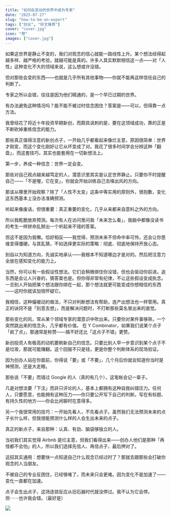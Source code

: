 ```yaml
---
title: "如何在变动的世界中成为专家"
date: "2025-07-27"
slug: "how-to-be-an-expert"
tags: ["创业", "好文推荐"]
cover: "cover.jpg"
icon: "😎"
images: ["cover.jpg"]
---
```

如果这世界是静止不变的，我们对观念的信心就能一路线性上升。某个想法经得起越多样、越严格的考验，就越可能是真的。许多人其实默默相信这一点——对「人性」这种变化不大的领域来说，这么想或许没错。



但对那些会变的东西——也就是几乎所有其他事物——你就不能再这样信任自己的判断了。



专家之所以会错，往往是因为他们精通的，是一个早已过期的世界。



有办法避免这种情况吗？能不能不被过时信念困住？答案是——可以，但得靠一点方法。



我曾经花了将近十年投资早期新创，而颇具讽刺的是，要在这领域成功，靠的正是不断砍掉重练信念的能力。



那些真正值得注意的新创点子，一开始几乎都看起来像烂主意，原因很简单：世界才刚变，而这个变化刚好让它从坏变成了对。我花了很多时间学会分辨这种「翻盘」，而这套技巧，其实也能套用在一切新想法上。



第一步，养成一种信念：世界一定会变。



那些对自己观点越来越笃定的人，潜意识里其实是认定世界静止。只要你不时提醒自己——「不是喔，它在变」，你就会开始训练自己去嗅出风的方向。



那该从哪里开始观察？除了「人性不太变」这条中等实用的原则外，很抱歉，变化这东西基本上没办法准确预测。



听起来像废话，但很重要：真正重要的变化，几乎从来都来自意料之外的方向。



所以我乾脆放弃预测。每次有人在访问里问我「未来怎么看」，我脑中都像没读书的考生一样拼命乱掰出一个听起来不错的答案。



但这不是因为我懒。恰好相反——我觉得，预测未来不但命中率可怜，还会让你思维变得僵硬。与其乱猜，不如选择更实际的策略：彻底、彻底地保持开放心态。



别自以为知道方向，先诚实地承认——我根本不知道哪边才是对的。然后把注意力全放在感知变化的能力上。



当然，你可以有一些假设性想法。它们会稍微绑住你没错，但也会驱动你前进。追东西是会让人兴奋的，猜答案也是。但你得非常有纪律，不让这些假设变成执念。
一旦别人开始把某个想法跟你绑在一起，那个想法就更可能变成你想相信的东西——这时你就该加倍怀疑它。



我相信，这种偏被动的做法，不只对判断想法有帮助，连产出想法也一样管用。真正的诀窍不是「刻意去想」，而是解决问题时，不打断那些莫名冒出来的直觉。



那些变化的风，常从某个领域专家的潜意识中吹出来。只要你对某件事够熟，一个突然跳出来的怪念头，几乎都有价值。
在 Y Combinator，如果我们说某个点子「疯了点」，那通常是称赞——搞不好还比「这点子不错」更赞。



新创投资人有极高的动机要刷新自己的信念。只要比别人早一步意识到某个点子不是垃圾，那就可能赚翻。这个回报不只是钱，更是你整个判断体系的现场验证。



因为创办人站在你面前，你得说「要」或「不要」，几个月后你就会知道你当时是神预测，还是大走眼。



那些说「不要」而错过 Google 的人（真的有几个），这笔帐会记一辈子。



凡是对想法要「下注」而非只评论的人，基本上都拥有这种自我纠错压力。任何人，只要愿意，也能拥有这种压力——你只要公开写下自己的判断。写在有标题、有持久性的地方——你会比闲聊时在意得多。



另一个我很常用的技巧：一开始先看人，不先看点子。虽然我们无法预测未来的点子长什么样，但我很能预测什么样的人会生出未来的点子。



真正的新点子，来自那种：认真、有劲、脑袋够独立的人。



当初我们其实觉得 Airbnb 是烂主意，但我们看得出来——创办人他们是那种「再怪都不会怕」的人，所以我们选择先信人、再信点子，最后押对了。



这招其实通用：想要快一点知道自己什么观念已经过时了？那就去跟那些会打破你观念的人当朋友。



不被自己的专业反困住，已经够难了，而未来只会更难。因为变化不是加速了——变化一直都在加速。



点子会生出点子，这场连锁反应从旧石器时代就没停过。我不认为它会停。
但⋯⋯也许我会错。（最好是）




![](https://prod-files-secure.s3.us-west-2.amazonaws.com/112d0858-5090-4d34-a606-b75eb8d65fd2/46476355-9cf3-4e99-9b7a-3531bc426380/1000202064.png?X-Amz-Algorithm=AWS4-HMAC-SHA256&X-Amz-Content-Sha256=UNSIGNED-PAYLOAD&X-Amz-Credential=ASIAZI2LB466TR4GUVBW%2F20250904%2Fus-west-2%2Fs3%2Faws4_request&X-Amz-Date=20250904T061905Z&X-Amz-Expires=3600&X-Amz-Security-Token=IQoJb3JpZ2luX2VjEO7%2F%2F%2F%2F%2F%2F%2F%2F%2F%2FwEaCXVzLXdlc3QtMiJHMEUCIHWJh1UmR%2FaaiU1Y5iwLTgpsZPKsXxX6r%2BssHpuVD239AiEAmqG1BZLWzihb2aULG%2F0MaknDSKoJYOQr0xmyx0C4P20q%2FwMIVxAAGgw2Mzc0MjMxODM4MDUiDDYpo07w1M1rY2kVMSrcA%2BNlfD1MSWnHstz0qnUQhcopIAE%2Bxu4yLrNfITD6Y3fMPPdePyX4xD3QNl1wEwpCPg3USAc3skgTGljWUSXlVzn3dTRHahfQieXkszlwRKALDJnoV%2BIPxxc3cVWy9vcPMg92Q08jutXgBMVhbLLG7QI%2BD5rbqXnsL4Xk8yblb3NCDPe2XIQf%2BJNr%2F9OlwhdsS6tU%2BnDPirpVZ86flY%2FByCk31e090%2Fgb1uhH3nOudwu9NC4EMU4y8uu2E97w97lrTVQhdZNI3LpftBerJ3IH%2F3Dq61u2NWzdjguSUo2auVgkDWl19MHmsw%2FiL6NZzGfh16tWH4BlvMNfzS2Aks8CxCHxFZ%2FBEtQatuG8J%2FoIy3U5JuXZdA9o5hGwQgEk6RuOLeNSuXTlt%2Fwgj%2F2FmGkmmo4NZgenLAekgbnsMiRR4Lj4zQhIgKEa0EwBCUbW%2FzQrrDEAXkOttFOjF2sdUpMD2gZaXKNaeciZPAkO32lVCgXTFZ3HIBMhRTp4AxU8FICceceLvCh9izujUcLob2rNcQb2UKLhmBo%2Bv8gOxOxl3Ef4qo%2Bc1CzVylJ9HjWRda0We2RDq0VYGEVcQW5%2F12tYzorjI8ncIyiD1DZ6ybNw7zCstrcyq3NG1RWk7S2nMJTU5MUGOqUBlNkmViIUtmr4EUihyIhE%2BI%2FsI8I9TV5YGV7LKr0ovyhMPHoPXnuKihcuJiAtZloGOIJClARtaLvHV0cCUizze3cVa46kkAOQo48RT6nT%2F5N81U4SM%2FUhaVOnqP7x6wOgQ1j9sNMfvxyyo%2BziK6D%2BLySqvHG%2F5fQy6josGB1yFmWo9nK2M2FCVE2eWhNLO9icgYrKkhTK8MZMjmNj7caopKL%2Bu0mo&X-Amz-Signature=06f93320ca358a6bb0560f6d3bfa7b43f7b271f2555f87b87506ab3542c81bb0&X-Amz-SignedHeaders=host&x-amz-checksum-mode=ENABLED&x-id=GetObject)

